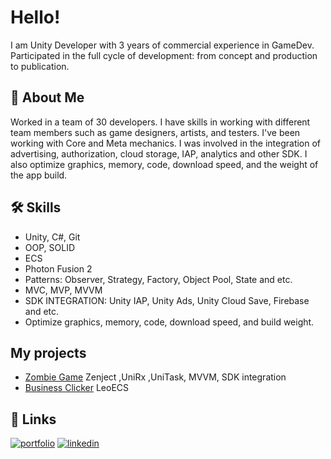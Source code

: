 
# Hello!

I am Unity Developer with 3 years of commercial experience in GameDev. Participated in the full cycle of development: from concept 
and production to publication.


## 🚀 About Me
 Worked in a 
team of 30 developers. I have skills in working with different team members such as game 
designers, artists, and testers. I've been working with Core and Meta mechanics. I was involved in the integration of advertising, authorization, cloud storage, IAP, 
analytics and other SDK. I also optimize graphics, memory, code, download speed, and the 
weight of the app build. 


## 🛠 Skills
- Unity, C#, Git
- OOP, SOLID 
- ECS
- Photon Fusion 2
- Patterns: Observer, Strategy, Factory, Object Pool, State and etc.
- MVC, MVP, MVVM
- SDK INTEGRATION: Unity IAP, Unity Ads, Unity Cloud Save, Firebase and etc.
- Optimize graphics, memory, code, download speed, and build weight.


## My projects

 - [Zombie Game](https://github.com/Programacha/ZombiTZ) Zenject ,UniRx ,UniTask, MVVM, SDK integration
 - [Business Clicker](https://github.com/Programacha/ECS) LeoECS
 



## 🔗 Links
[![portfolio](https://img.shields.io/badge/telegram-022?style=for-the-badge&logo=linkedin&logoColor=white)](https://t.me/gameDevProger)
[![linkedin](https://img.shields.io/badge/linkedin-0A66C2?style=for-the-badge&logo=linkedin&logoColor=white)](https://www.linkedin.com/in/vladislav-kovalchitskii/)


